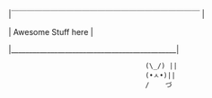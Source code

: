|￣￣￣￣￣￣￣￣￣￣￣￣￣￣￣￣￣￣￣￣￣￣￣￣ | 

|                 Awesome Stuff here           |

|______________________________________________|

                                      (\_/) ||
                                      (•ㅅ•)|| 
                                      /    づ
